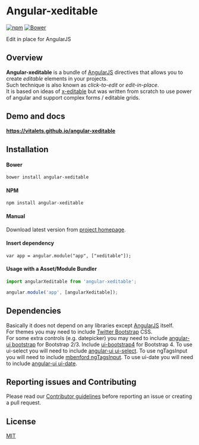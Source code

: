 # Angular-xeditable

[![npm](https://img.shields.io/npm/v/angular-xeditable.svg)](https://www.npmjs.com/package/angular-xeditable) [![Bower](https://img.shields.io/bower/v/angular-xeditable.svg)](http://bower.io/search/?q=angular-xeditable)

Edit in place for AngularJS

## Overview
**Angular-xeditable** is a bundle of [AngularJS](http://angularjs.org) directives that allows you to create
*editable* elements in your projects.  
Such technique is also known as *click-to-edit* or *edit-in-place*.  
It is based on ideas of [x-editable](https://vitalets.github.io/x-editable) but was written from scratch
to use power of angular and support complex forms / editable grids.

## Demo and docs
**https://vitalets.github.io/angular-xeditable**

## Installation
#### Bower
````
bower install angular-xeditable
````
#### NPM
````
npm install angular-xeditable
````
#### Manual
Download latest version from [project homepage](https://vitalets.github.io/angular-xeditable).

#### Insert dependency 
````
var app = angular.module("app", ["xeditable"]);
````
#### Usage with a Asset/Module Bundler
```js
import angularXeditable from 'angular-xeditable';

angular.module('app', [angularXeditable]);
```

## Dependencies
Basically it does not depend on any libraries except [AngularJS](http://angularjs.org) itself.    
For themes you may need to include [Twitter Bootstrap](http://getbootstrap.com) CSS.  
For some extra controls (e.g. datepicker) you may need to include [angular-ui bootstrap](http://angular-ui.github.io/bootstrap/) for Bootstrap 2/3.
Include [ui-bootstrap4](https://morgul.github.io/ui-bootstrap4/) for Bootstrap 4.
To use ui-select you will need to include [angular-ui ui-select](https://github.com/angular-ui/ui-select/).
To use ngTagsInput you will need to include [mbenford ngTagsInput](https://github.com/mbenford/ngTagsInput).
To use ui-date you will need to include [angular-ui ui-date](https://github.com/angular-ui/ui-date).

## Reporting issues and Contributing
Please read our [Contributor guidelines](CONTRIBUTING.md) before reporting an issue or creating a pull request.

## License
[MIT](LICENSE)
